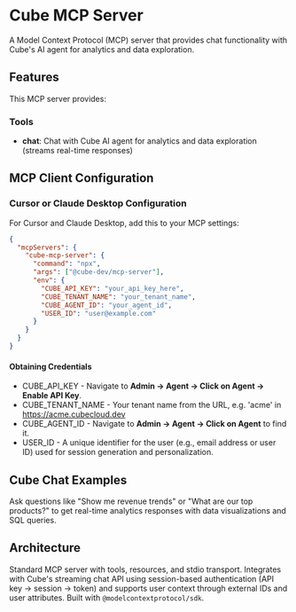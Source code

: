 # Cube MCP Server

A Model Context Protocol (MCP) server that provides chat functionality with Cube's AI agent for analytics and data exploration.

## Features

This MCP server provides:

### Tools
- **chat**: Chat with Cube AI agent for analytics and data exploration (streams real-time responses)

## MCP Client Configuration

### Cursor or Claude Desktop Configuration

For Cursor and Claude Desktop, add this to your MCP settings:

```json
{
  "mcpServers": {
    "cube-mcp-server": {
      "command": "npx",
      "args": ["@cube-dev/mcp-server"],
      "env": {
        "CUBE_API_KEY": "your_api_key_here",
        "CUBE_TENANT_NAME": "your_tenant_name",
        "CUBE_AGENT_ID": "your_agent_id",
        "USER_ID": "user@example.com"
      }
    }
  }
}
```

#### Obtaining Credentials 

* CUBE_API_KEY - Navigate to **Admin -> Agent -> Click on Agent -> Enable API Key**.
* CUBE_TENANT_NAME - Your tenant name from the URL, e.g. 'acme' in https://acme.cubecloud.dev
* CUBE_AGENT_ID - Navigate to **Admin -> Agent -> Click on Agent** to find it.
* USER_ID - A unique identifier for the user (e.g., email address or user ID) used for session generation and personalization.

## Cube Chat Examples

Ask questions like "Show me revenue trends" or "What are our top products?" to get real-time analytics responses with data visualizations and SQL queries.

## Architecture

Standard MCP server with tools, resources, and stdio transport. Integrates with Cube's streaming chat API using session-based authentication (API key → session → token) and supports user context through external IDs and user attributes. Built with `@modelcontextprotocol/sdk`.
